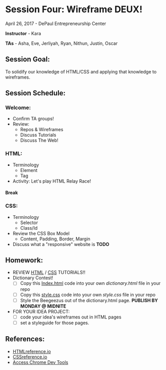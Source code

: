 # Session Four: Wireframe DEUX!

April 26, 2017 - DePaul Entrepreneurship Center

**Instructor** - Kara

**TAs** - Asha, Eve, Jerliyah, Ryan, Nithun, Justin, Oscar

## Session Goal:
To solidify our knowledge of HTML/CSS and applying that knowledge to wireframes.

## Session Schedule:

### Welcome:
  - Confirm TA groups!
  - Review:
    - Repos & Wireframes
    - Discuss Tutorials
    - Discuss The Web!

### HTML:
  - Terminology
    - Element
    - Tag
  - Activity: Let's play HTML Relay Race!

#### Break

### CSS:
  - Terminology
    - Selector
    - Class/Id
  - Review the CSS Box Model
    - Content, Padding, Border, Margin
  - Discuss what a "responsive" website is **TODO**

## Homework:
  - REVIEW [HTML](http://marksheet.io/html-syntax.html) / [CSS](http://marksheet.io/css-syntax.html) TUTORIALS!!
  - Dictionary Contest!
    - [ ] Copy this [Index.html](/resources/testWebsite/index.html) code into your own _dictionary.html_ file in your repo
    - [ ] Copy this [style.css](/resources/testWebsite/style.css) code into your own _style.css_ file in your repo
    - [ ] Style the Beegeezus out of the dictionary.html page. **PUBLISH BY MONDAY @ MIDNITE**
  - FOR YOUR IDEA PROJECT:
    - [ ] code your idea's wireframes out in HTML pages
    - [ ] set a styleguide for those pages.

## References:
  - [HTMLreference.io](http://htmlreference.io/)
  - [CSSreference.io](http://cssreference.io/)
  - [Access Chrome Dev Tools](https://stackoverflow.com/documentation/google-chrome-devtools/1423/getting-started-with-google-chrome-devtools/27451/accessing-chrome-dev-tools#t=201704270522226611975)